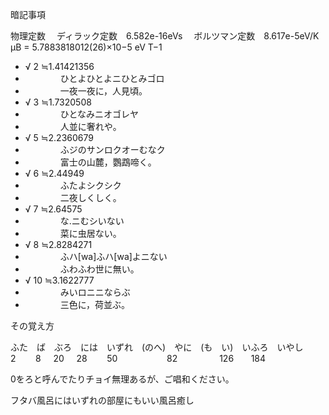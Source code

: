 




暗記事項

物理定数
　ディラック定数　6.582e-16eVs
　ボルツマン定数　8.617e-5eV/K
μB = 5.7883818012(26)×10−5 eV T−1
* √ 2 ≒1.41421356
* 　　　　ひとよひとよニひとみゴロ
* 　　　　一夜一夜に，人見頃。
* √ 3 ≒1.7320508
* 　　　　ひとなみニオゴレヤ
* 　　　　人並に奢れや。
* √ 5 ≒2.2360679
* 　　　　ふジのサンロクオーむなク
* 　　　　富士の山麓，鸚鵡啼く。
* √ 6 ≒2.44949
* 　　　　ふたよシクシク
* 　　　　二夜しくしく。
* √ 7 ≒2.64575
* 　　　　な.ニむシいない
* 　　　　菜に虫居ない。
* √ 8 ≒2.8284271
* 　　　　ふハ[wa]ふハ[wa]よニない
* 　　　　ふわふわ世に無い。
* √ 10 ≒3.1622777
* 　　　　みいロニニならぶ
* 　　　　三色に，荷並ぶ。

その覚え方

ふた　ば　ぶろ　には　いずれ　(のへ)　やに　(も　い)　いふろ　いやし
2        8     20     28        50                    82                 126       184

0をろと呼んでたりチョイ無理あるが、ご唱和ください。

フタバ風呂にはいずれの部屋にもいい風呂癒し


